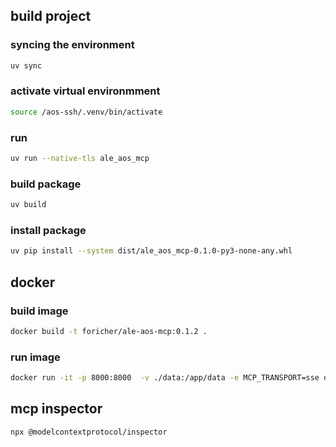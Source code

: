 
## build project 

### syncing the environment 
```bash
uv sync
```

### activate virtual environmment 
```bash
source /aos-ssh/.venv/bin/activate
```

### run 
```bash
uv run --native-tls ale_aos_mcp 
```

### build package
```bash
uv build
```

### install package
```bash
uv pip install --system dist/ale_aos_mcp-0.1.0-py3-none-any.whl
```


## docker
### build image
```bash
docker build -t foricher/ale-aos-mcp:0.1.2 .
```

### run image
```bash
docker run -it -p 8000:8000  -v ./data:/app/data -e MCP_TRANSPORT=sse docker.io/foricher/ale-aos-mcp:0.1.2
```


## mcp inspector

```bash
npx @modelcontextprotocol/inspector
```
